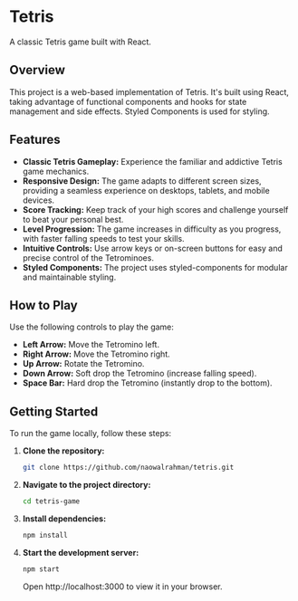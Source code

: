 # Tetris

A classic Tetris game built with React.

## Overview

This project is a web-based implementation of Tetris. It's built using React, taking advantage of functional components and hooks for state management and side effects. Styled Components is used for styling.

## Features

*   **Classic Tetris Gameplay:** Experience the familiar and addictive Tetris game mechanics.
*   **Responsive Design:** The game adapts to different screen sizes, providing a seamless experience on desktops, tablets, and mobile devices.
*   **Score Tracking:** Keep track of your high scores and challenge yourself to beat your personal best.
*   **Level Progression:** The game increases in difficulty as you progress, with faster falling speeds to test your skills.
*   **Intuitive Controls:** Use arrow keys or on-screen buttons for easy and precise control of the Tetrominoes.
*   **Styled Components:** The project uses styled-components for modular and maintainable styling.

## How to Play

Use the following controls to play the game:

*   **Left Arrow:** Move the Tetromino left.
*   **Right Arrow:** Move the Tetromino right.
*   **Up Arrow:** Rotate the Tetromino.
*   **Down Arrow:** Soft drop the Tetromino (increase falling speed).
*   **Space Bar:** Hard drop the Tetromino (instantly drop to the bottom).

## Getting Started

To run the game locally, follow these steps:

1.  **Clone the repository:**

    ```bash
    git clone https://github.com/naowalrahman/tetris.git
    ```
2.  **Navigate to the project directory:**

    ```bash
    cd tetris-game
    ```
3.  **Install dependencies:**

    ```bash
    npm install
    ```
4.  **Start the development server:**

    ```bash
    npm start
    ```

    Open http://localhost:3000 to view it in your browser.
